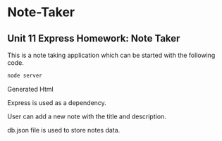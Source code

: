 # Note-Taker
## Unit 11 Express Homework: Note Taker

This is a note taking application which can be started with the following code. 

```sh
node server
```

Generated Html 

Express is used as a dependency.

User can add a new note with the title and description. 

db.json file is used to store notes data.
